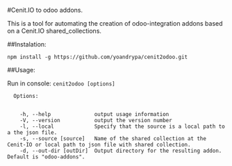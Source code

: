 #Cenit.IO to odoo addons.

This is a tool for automating the creation of odoo-integration addons based on a Cenit.IO shared_collections.

##Instalation:

```shell
npm install -g https://github.com/yoandrypa/cenit2odoo.git
```

##Usage:

Run in console: `cenit2odoo [options]`

```
  Options:
  

    -h, --help              output usage information
    -V, --version           output the version number
    -l, --local             Specify that the source is a local path to a the json file.
    -s, --source [source]   Name of the shared collection at the Cenit-IO or local path to json file with shared collection.
    -d, --out-dir [outDir]  Output directory for the resulting addon. Default is "odoo-addons".
```
